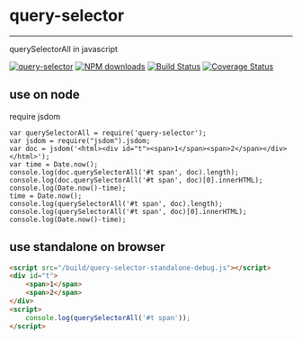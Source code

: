 # query-selector
---

querySelectorAll in javascript

[![query-selector](https://nodei.co/npm/query-selector.png)](https://npmjs.org/package/query-selector)
[![NPM downloads](http://img.shields.io/npm/dm/query-selector.svg)](https://npmjs.org/package/query-selector)
[![Build Status](https://secure.travis-ci.org/yiminghe/query-selector.png?branch=master)](https://travis-ci.org/yiminghe/query-selector)
[![Coverage Status](https://img.shields.io/coveralls/yiminghe/query-selector.svg)](https://coveralls.io/r/yiminghe/query-selector?branch=master)


## use on node

require jsdom

```
var querySelectorAll = require('query-selector');
var jsdom = require("jsdom").jsdom;
var doc = jsdom('<html><div id="t"><span>1</span><span>2</span></div></html>');
var time = Date.now();
console.log(doc.querySelectorAll('#t span', doc).length);
console.log(doc.querySelectorAll('#t span', doc)[0].innerHTML);
console.log(Date.now()-time);
time = Date.now();
console.log(querySelectorAll('#t span', doc).length);
console.log(querySelectorAll('#t span', doc)[0].innerHTML);
console.log(Date.now()-time);
```

## use standalone on browser

```html
<script src="/build/query-selector-standalone-debug.js"></script>
<div id="t">
    <span>1</span>
    <span>2</span>
</div>
<script>
    console.log(querySelectorAll('#t span'));
</script>
```
